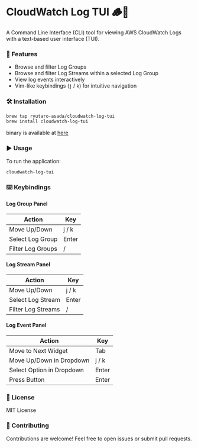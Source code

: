 # CloudWatch Log TUI 🪵👀

A Command Line Interface (CLI) tool for viewing AWS CloudWatch Logs with a text-based user interface (TUI).


### 🚀 Features

- Browse and filter Log Groups
- Browse and filter Log Streams within a selected Log Group
- View log events interactively
- Vim-like keybindings (`j` / `k`) for intuitive navigation


### 🛠️ Installation


```bash
brew tap ryutaro-asada/cloudwatch-log-tui
brew install cloudwatch-log-tui
```

binary is available at [here](https://github.com/ryutaro-asada/cloudwatch-log-tui/releases)

### ▶️ Usage
To run the application:

```bash
cloudwatch-log-tui
```
### ⌨️ Keybindings

#### Log Group Panel
| Action               | Key       |
|----------------------|-----------|
| Move Up/Down         | j / k     |
| Select Log Group     | Enter     |
| Filter Log Groups    | /         |

#### Log Stream Panel
| Action               | Key       |
|----------------------|-----------|
| Move Up/Down         | j / k     |
| Select Log Stream    | Enter     |
| Filter Log Streams   | /         |

#### Log Event Panel
| Action                    | Key   |
|---------------------------|--------|
| Move to Next Widget       | Tab    |
| Move Up/Down in Dropdown  | j / k  |
| Select Option in Dropdown | Enter  |
| Press Button              | Enter  |

### 📄 License

MIT License

### 🤝 Contributing

Contributions are welcome! Feel free to open issues or submit pull requests.
